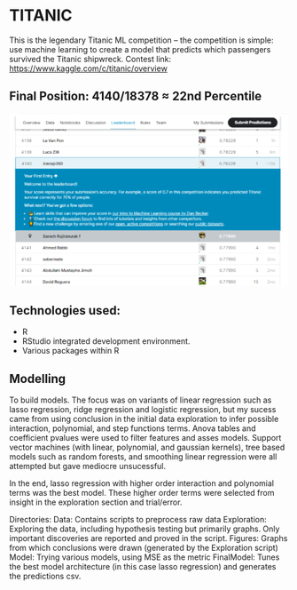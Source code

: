 # TITANIC
This is the legendary Titanic ML competition – the competition is simple: use machine learning to create a model that predicts which passengers survived the Titanic shipwreck.
Contest link: https://www.kaggle.com/c/titanic/overview

## Final Position: 4140/18378 ≈ 22nd Percentile

![alt text](https://github.com/icecap360/Titanic/blob/master/Result.png?raw=true)

## Technologies used: 
* R
* RStudio integrated development environment.
* Various packages within R 

## Modelling
To build models. The focus was on variants of linear regression such as lasso regression, ridge regression and logistic regression, but my sucess came from 
using conclusion in the initial data exploration to infer possible interaction, polynomial, and step functions terms. Anova tables and coefficient pvalues were used to filter 
features and asses models. Support vector machines (with linear, polynomial, and gaussian kernels), tree based models such as random forests, and smoothing linear regression were all attempted but gave mediocre unsucessful.

In the end, lasso regression with higher order interaction and polynomial terms was the best model. These higher order terms were selected from insight in the exploration section and trial/error.

Directories:
Data: Contains scripts to preprocess raw data
Exploration: Exploring the data, including hypothesis testing but primarily graphs. Only important discoveries are reported and proved in the script.
Figures: Graphs from which conclusions were drawn (generated by the Exploration script)
Model: Trying various models, using MSE as the metric
FinalModel: Tunes the best model architecture (in this case lasso regression) and generates the predictions csv.
